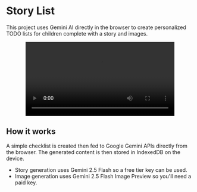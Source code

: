 # Story List

This project uses Gemini AI directly in the browser to create personalized TODO lists for children complete with a story and images.

<div align="center">
  <video src="https://github.com/user-attachments/assets/5fa8eae2-6e3b-4883-998b-58f29787a556" width="400" />
</div>


## How it works
A simple checklist is created then fed to Google Gemini APIs directly from the browser.
The generated content is then stored in IndexedDB on the device.

- Story generation uses Gemini 2.5 Flash so a free tier key can be used.
- Image generation uses Gemini 2.5 Flash Image Preview so you'll need a paid key.
